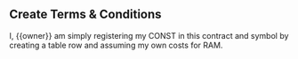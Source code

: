 ## Create Terms & Conditions

I, {{owner}} am simply registering my CONST in this contract and symbol by creating a table row and assuming my own costs for RAM.